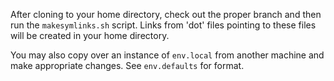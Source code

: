 After cloning to your home directory, check out the proper branch and then run the `makesymlinks.sh` script. Links from 'dot' files pointing to these files will be created in your home directory. 

You may also copy over an instance of `env.local` from another machine and 
make appropriate changes. See `env.defaults` for format.
